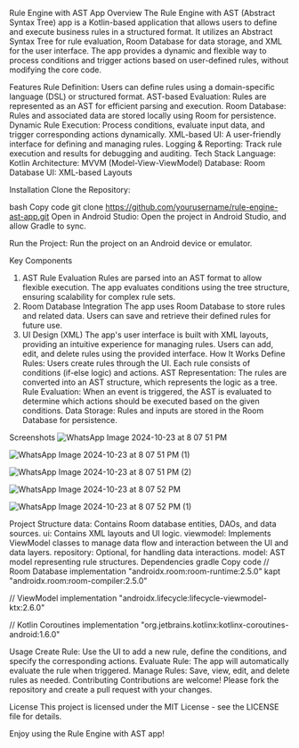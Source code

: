Rule Engine with AST App
Overview
The Rule Engine with AST (Abstract Syntax Tree) app is a Kotlin-based application that allows users to define and execute business rules in a structured format. It utilizes an Abstract Syntax Tree for rule evaluation, Room Database for data storage, and XML for the user interface. The app provides a dynamic and flexible way to process conditions and trigger actions based on user-defined rules, without modifying the core code.

Features
Rule Definition: Users can define rules using a domain-specific language (DSL) or structured format.
AST-based Evaluation: Rules are represented as an AST for efficient parsing and execution.
Room Database: Rules and associated data are stored locally using Room for persistence.
Dynamic Rule Execution: Process conditions, evaluate input data, and trigger corresponding actions dynamically.
XML-based UI: A user-friendly interface for defining and managing rules.
Logging & Reporting: Track rule execution and results for debugging and auditing.
Tech Stack
Language: Kotlin
Architecture: MVVM (Model-View-ViewModel)
Database: Room Database
UI: XML-based Layouts

Installation
Clone the Repository:

bash
Copy code
git clone https://github.com/yourusername/rule-engine-ast-app.git
Open in Android Studio: Open the project in Android Studio, and allow Gradle to sync.

Run the Project: Run the project on an Android device or emulator.

Key Components
1. AST Rule Evaluation
Rules are parsed into an AST format to allow flexible execution.
The app evaluates conditions using the tree structure, ensuring scalability for complex rule sets.
2. Room Database Integration
The app uses Room Database to store rules and related data.
Users can save and retrieve their defined rules for future use.
3. UI Design (XML)
The app's user interface is built with XML layouts, providing an intuitive experience for managing rules.
Users can add, edit, and delete rules using the provided interface.
How It Works
Define Rules: Users create rules through the UI. Each rule consists of conditions (if-else logic) and actions.
AST Representation: The rules are converted into an AST structure, which represents the logic as a tree.
Rule Evaluation: When an event is triggered, the AST is evaluated to determine which actions should be executed based on the given conditions.
Data Storage: Rules and inputs are stored in the Room Database for persistence.

Screenshots
![WhatsApp Image 2024-10-23 at 8 07 51 PM](https://github.com/user-attachments/assets/6d4d26cb-3c87-49d2-8f4d-fac7b1bcd549)

![WhatsApp Image 2024-10-23 at 8 07 51 PM (1)](https://github.com/user-attachments/assets/651b1b9f-9cd4-4db9-b53d-bbfdfda5dbfe)

![WhatsApp Image 2024-10-23 at 8 07 51 PM (2)](https://github.com/user-attachments/assets/67423dcd-e804-4026-ba88-9d58508a45c6)

![WhatsApp Image 2024-10-23 at 8 07 52 PM](https://github.com/user-attachments/assets/eedd6cdd-6518-4928-91e8-c5a94c1ca7ac)

![WhatsApp Image 2024-10-23 at 8 07 52 PM (1)](https://github.com/user-attachments/assets/7dd9fa27-2386-4cd1-bdc4-aaf8b3550215)


Project Structure
data: Contains Room database entities, DAOs, and data sources.
ui: Contains XML layouts and UI logic.
viewmodel: Implements ViewModel classes to manage data flow and interaction between the UI and data layers.
repository: Optional, for handling data interactions.
model: AST model representing rule structures.
Dependencies
gradle
Copy code
// Room Database
implementation "androidx.room:room-runtime:2.5.0"
kapt "androidx.room:room-compiler:2.5.0"

// ViewModel
implementation "androidx.lifecycle:lifecycle-viewmodel-ktx:2.6.0"

// Kotlin Coroutines
implementation "org.jetbrains.kotlinx:kotlinx-coroutines-android:1.6.0"

Usage
Create Rule: Use the UI to add a new rule, define the conditions, and specify the corresponding actions.
Evaluate Rule: The app will automatically evaluate the rule when triggered.
Manage Rules: Save, view, edit, and delete rules as needed.
Contributing
Contributions are welcome! Please fork the repository and create a pull request with your changes.

License
This project is licensed under the MIT License - see the LICENSE file for details.

Enjoy using the Rule Engine with AST app!
